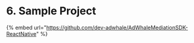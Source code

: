 # 6. Sample Project

{% embed url="https://github.com/dev-adwhale/AdWhaleMediationSDK-ReactNative" %}

